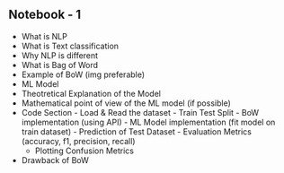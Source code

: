 ## Notebook - 1
- What is NLP 
- What is Text classification 
- Why NLP is different 
- What is Bag of Word
- Example of BoW (img preferable)
- ML Model
- Theotretical Explanation of the Model
- Mathematical point of view of the ML model (if possible)
- Code Section 
      - Load & Read the dataset
      - Train Test Split
       - BoW implementation (using API)
      - ML Model implementation (fit model on train dataset)
      - Prediction of Test Dataset
      - Evaluation Metrics (accuracy, f1, precision, recall)
     - Plotting Confusion Metrics
- Drawback of BoW 
